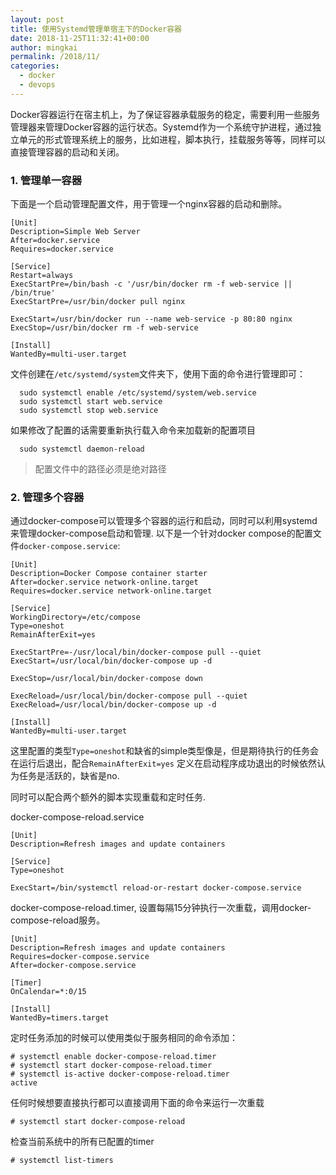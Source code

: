 ```yaml
---
layout: post
title: 使用Systemd管理单宿主下的Docker容器
date: 2018-11-25T11:32:41+00:00
author: mingkai
permalink: /2018/11/
categories:
  - docker
  - devops
---
```

Docker容器运行在宿主机上，为了保证容器承载服务的稳定，需要利用一些服务管理器来管理Docker容器的运行状态。Systemd作为一个系统守护进程，通过独立单元的形式管理系统上的服务，比如进程，脚本执行，挂载服务等等，同样可以直接管理容器的启动和关闭。

### 1. 管理单一容器

下面是一个启动管理配置文件，用于管理一个nginx容器的启动和删除。

```
[Unit]
Description=Simple Web Server
After=docker.service
Requires=docker.service

[Service]
Restart=always
ExecStartPre=/bin/bash -c '/usr/bin/docker rm -f web-service || /bin/true'
ExecStartPre=/usr/bin/docker pull nginx

ExecStart=/usr/bin/docker run --name web-service -p 80:80 nginx
ExecStop=/usr/bin/docker rm -f web-service

[Install]
WantedBy=multi-user.target

```

文件创建在```/etc/systemd/system```文件夹下，使用下面的命令进行管理即可：

```
  sudo systemctl enable /etc/systemd/system/web.service
  sudo systemctl start web.service
  sudo systemctl stop web.service

```

如果修改了配置的话需要重新执行载入命令来加载新的配置项目

```
  sudo systemctl daemon-reload
```



> 配置文件中的路径必须是绝对路径



### 2. 管理多个容器

通过docker-compose可以管理多个容器的运行和启动，同时可以利用systemd来管理docker-compose启动和管理. 以下是一个针对docker compose的配置文件```docker-compose.service```:

```
[Unit]
Description=Docker Compose container starter
After=docker.service network-online.target
Requires=docker.service network-online.target

[Service]
WorkingDirectory=/etc/compose
Type=oneshot
RemainAfterExit=yes

ExecStartPre=-/usr/local/bin/docker-compose pull --quiet
ExecStart=/usr/local/bin/docker-compose up -d

ExecStop=/usr/local/bin/docker-compose down

ExecReload=/usr/local/bin/docker-compose pull --quiet
ExecReload=/usr/local/bin/docker-compose up -d

[Install]
WantedBy=multi-user.target
```

这里配置的类型```Type=oneshot```和缺省的simple类型像是，但是期待执行的任务会在运行后退出，配合```RemainAfterExit=yes``` 定义在启动程序成功退出的时候依然认为任务是活跃的，缺省是no.

同时可以配合两个额外的脚本实现重载和定时任务.

docker-compose-reload.service

```
[Unit]
Description=Refresh images and update containers

[Service]
Type=oneshot

ExecStart=/bin/systemctl reload-or-restart docker-compose.service
```

docker-compose-reload.timer, 设置每隔15分钟执行一次重载，调用docker-compose-reload服务。

```
[Unit]
Description=Refresh images and update containers
Requires=docker-compose.service
After=docker-compose.service

[Timer]
OnCalendar=*:0/15

[Install]
WantedBy=timers.target
```



定时任务添加的时候可以使用类似于服务相同的命令添加：

```
# systemctl enable docker-compose-reload.timer
# systemctl start docker-compose-reload.timer
# systemctl is-active docker-compose-reload.timer
active
```

任何时候想要直接执行都可以直接调用下面的命令来运行一次重载

```
# systemctl start docker-compose-reload
```

检查当前系统中的所有已配置的timer

```
# systemctl list-timers
```

